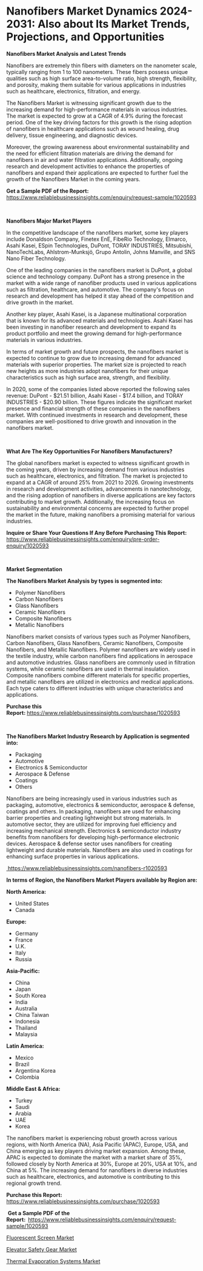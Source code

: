 <p><h1>Nanofibers Market Dynamics 2024-2031: Also about Its Market Trends, Projections, and Opportunities</h1></p><p><strong>Nanofibers Market Analysis and Latest Trends</strong></p>
<p><p>Nanofibers are extremely thin fibers with diameters on the nanometer scale, typically ranging from 1 to 100 nanometers. These fibers possess unique qualities such as high surface area-to-volume ratio, high strength, flexibility, and porosity, making them suitable for various applications in industries such as healthcare, electronics, filtration, and energy.</p><p>The Nanofibers Market is witnessing significant growth due to the increasing demand for high-performance materials in various industries. The market is expected to grow at a CAGR of 4.9% during the forecast period. One of the key driving factors for this growth is the rising adoption of nanofibers in healthcare applications such as wound healing, drug delivery, tissue engineering, and diagnostic devices.</p><p>Moreover, the growing awareness about environmental sustainability and the need for efficient filtration materials are driving the demand for nanofibers in air and water filtration applications. Additionally, ongoing research and development activities to enhance the properties of nanofibers and expand their applications are expected to further fuel the growth of the Nanofibers Market in the coming years.</p></p>
<p><strong>Get a Sample PDF of the Report:&nbsp;</strong> <a href="https://www.reliablebusinessinsights.com/enquiry/request-sample/1020593">https://www.reliablebusinessinsights.com/enquiry/request-sample/1020593</a></p>
<p>&nbsp;</p>
<p><strong>Nanofibers Major Market Players</strong></p>
<p><p>In the competitive landscape of the nanofibers market, some key players include Donaldson Company, Finetex EnE, FibeRio Technology, Elmarco, Asahi Kasei, ESpin Technologies, DuPont, TORAY INDUSTRIES, Mitsubishi, NanoTechLabs, Ahlstrom-Munksjö, Grupo Antolin, Johns Manville, and SNS Nano Fiber Technology. </p><p>One of the leading companies in the nanofibers market is DuPont, a global science and technology company. DuPont has a strong presence in the market with a wide range of nanofiber products used in various applications such as filtration, healthcare, and automotive. The company's focus on research and development has helped it stay ahead of the competition and drive growth in the market.</p><p>Another key player, Asahi Kasei, is a Japanese multinational corporation that is known for its advanced materials and technologies. Asahi Kasei has been investing in nanofiber research and development to expand its product portfolio and meet the growing demand for high-performance materials in various industries.</p><p>In terms of market growth and future prospects, the nanofibers market is expected to continue to grow due to increasing demand for advanced materials with superior properties. The market size is projected to reach new heights as more industries adopt nanofibers for their unique characteristics such as high surface area, strength, and flexibility.</p><p>In 2020, some of the companies listed above reported the following sales revenue: DuPont - $21.51 billion, Asahi Kasei - $17.4 billion, and TORAY INDUSTRIES - $20.90 billion. These figures indicate the significant market presence and financial strength of these companies in the nanofibers market. With continued investments in research and development, these companies are well-positioned to drive growth and innovation in the nanofibers market.</p></p>
<p>&nbsp;</p>
<p><strong>What Are The Key Opportunities For Nanofibers Manufacturers?</strong></p>
<p><p>The global nanofibers market is expected to witness significant growth in the coming years, driven by increasing demand from various industries such as healthcare, electronics, and filtration. The market is projected to expand at a CAGR of around 25% from 2021 to 2026. Growing investments in research and development activities, advancements in nanotechnology, and the rising adoption of nanofibers in diverse applications are key factors contributing to market growth. Additionally, the increasing focus on sustainability and environmental concerns are expected to further propel the market in the future, making nanofibers a promising material for various industries.</p></p>
<p><strong>Inquire or Share Your Questions If Any Before Purchasing This Report:</strong> <a href="https://www.reliablebusinessinsights.com/enquiry/pre-order-enquiry/1020593">https://www.reliablebusinessinsights.com/enquiry/pre-order-enquiry/1020593</a></p>
<p>&nbsp;</p>
<p><strong>Market Segmentation</strong></p>
<p><strong>The Nanofibers Market Analysis by types is segmented into:</strong></p>
<p><ul><li>Polymer Nanofibers</li><li>Carbon Nanofibers</li><li>Glass Nanofibers</li><li>Ceramic Nanofibers</li><li>Composite Nanofibers</li><li>Metallic Nanofibers</li></ul></p>
<p><p>Nanofibers market consists of various types such as Polymer Nanofibers, Carbon Nanofibers, Glass Nanofibers, Ceramic Nanofibers, Composite Nanofibers, and Metallic Nanofibers. Polymer nanofibers are widely used in the textile industry, while carbon nanofibers find applications in aerospace and automotive industries. Glass nanofibers are commonly used in filtration systems, while ceramic nanofibers are used in thermal insulation. Composite nanofibers combine different materials for specific properties, and metallic nanofibers are utilized in electronics and medical applications. Each type caters to different industries with unique characteristics and applications.</p></p>
<p><strong>Purchase this Report:&nbsp;</strong><a href="https://www.reliablebusinessinsights.com/purchase/1020593">https://www.reliablebusinessinsights.com/purchase/1020593</a></p>
<p>&nbsp;</p>
<p><strong>The Nanofibers Market Industry Research by Application is segmented into:</strong></p>
<p><ul><li>Packaging</li><li>Automotive</li><li>Electronics & Semiconductor</li><li>Aerospace & Defense</li><li>Coatings</li><li>Others</li></ul></p>
<p><p>Nanofibers are being increasingly used in various industries such as packaging, automotive, electronics & semiconductor, aerospace & defense, coatings and others. In packaging, nanofibers are used for enhancing barrier properties and creating lightweight but strong materials. In automotive sector, they are utilized for improving fuel efficiency and increasing mechanical strength. Electronics & semiconductor industry benefits from nanofibers for developing high-performance electronic devices. Aerospace & defense sector uses nanofibers for creating lightweight and durable materials. Nanofibers are also used in coatings for enhancing surface properties in various applications.</p></p>
<p><a href="https://www.reliablebusinessinsights.com/nanofibers-r1020593">&nbsp;https://www.reliablebusinessinsights.com/nanofibers-r1020593</a></p>
<p><strong>In terms of Region, the Nanofibers Market Players available by Region are:</strong></p>
<p>
    <p> <strong> North America: </strong>
        <ul>
            <li>United States</li>
            <li>Canada</li>
        </ul>
        </p> 
    <p> <strong> Europe: </strong>
        <ul>
            <li>Germany</li>
            <li>France</li>
            <li>U.K.</li>
            <li>Italy</li>
            <li>Russia</li>
        </ul>
        </p> 
    <p> <strong> Asia-Pacific: </strong>
        <ul>
            <li>China</li>
            <li>Japan</li>
            <li>South Korea</li>
            <li>India</li>
            <li>Australia</li>
            <li>China Taiwan</li>
            <li>Indonesia</li>
            <li>Thailand</li>
            <li>Malaysia</li>
        </ul>
        </p> 
    <p> <strong> Latin America: </strong>
        <ul>
            <li>Mexico</li>
            <li>Brazil</li>
            <li>Argentina Korea</li>
            <li>Colombia</li>
        </ul>
        </p> 
    <p> <strong> Middle East & Africa: </strong>
        <ul>
            <li>Turkey</li>
            <li>Saudi</li>
            <li>Arabia</li>
            <li>UAE</li>
            <li>Korea</li>
        </ul>
    </p>
    </p>
<p><p>The nanofibers market is experiencing robust growth across various regions, with North America (NA), Asia Pacific (APAC), Europe, USA, and China emerging as key players driving market expansion. Among these, APAC is expected to dominate the market with a market share of 35%, followed closely by North America at 30%, Europe at 20%, USA at 10%, and China at 5%. The increasing demand for nanofibers in diverse industries such as healthcare, electronics, and automotive is contributing to this regional growth trend.</p></p>
<p><strong>Purchase this Report: </strong><a href="https://www.reliablebusinessinsights.com/purchase/1020593">https://www.reliablebusinessinsights.com/purchase/1020593</a></p>
<p>&nbsp;<strong>Get a Sample PDF of the Report:&nbsp;&nbsp;</strong><a href="https://www.reliablebusinessinsights.com/enquiry/request-sample/1020593">https://www.reliablebusinessinsights.com/enquiry/request-sample/1020593</a></p>
<p><strong></strong></p>
<p><p><a href="https://medium.com/@edwinmurray1960/fluorescent-screen-market-size-by-type-indoor-screen-outdoor-screen-by-product-e2e2f01c4a37">Fluorescent Screen Market</a></p><p><a href="https://medium.com/@scottroberts2661/insights-into-elevator-safety-gear-market-share-and-competitive-landscape-for-period-from-2024-to-49a11b5e5c1b">Elevator Safety Gear Market</a></p><p><a href="https://medium.com/@kartik.reportprime/thermal-evaporation-systems-market-size-is-growing-at-cagr-of-4-8-d094d1287490">Thermal Evaporation Systems Market</a></p></p>